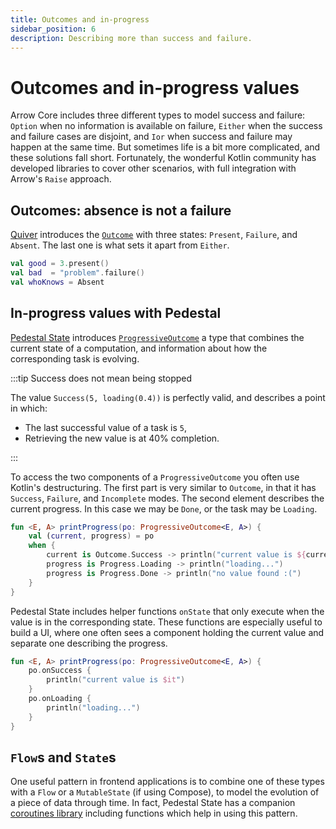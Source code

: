 ```yaml
---
title: Outcomes and in-progress
sidebar_position: 6
description: Describing more than success and failure.
---
```


# Outcomes and in-progress values

Arrow Core includes three different types to model success and failure:
`Option` when no information is available on failure,
`Either` when the success and failure cases are disjoint,
and `Ior` when success and failure may happen at the same time.
But sometimes life is a bit more complicated, and these solutions fall short.
Fortunately, the wonderful Kotlin community has developed libraries
to cover other scenarios, with full integration with Arrow's `Raise` approach.

## Outcomes: absence is not a failure

[Quiver](https://block.github.io/quiver/) introduces the
[`Outcome`](https://block.github.io/quiver/-quiver%20-library/app.cash.quiver/index.html)
with three states: `Present`, `Failure`, and `Absent`. The last one is what
sets it apart from `Either`.

<!--- TEST_NAME OutcomeTest -->

<!--- INCLUDE
import app.cash.quiver.*
import app.cash.quiver.raise.*
-->

```kotlin
val good = 3.present()
val bad  = "problem".failure()
val whoKnows = Absent
```
<!--- KNIT example-outcome-01.kt -->

## In-progress values with Pedestal

[Pedestal State](https://opensavvy.gitlab.io/groundwork/pedestal/api-docs/state/index.html)
introduces [`ProgressiveOutcome`](https://opensavvy.gitlab.io/groundwork/pedestal/api-docs/state/opensavvy.state.progressive/-progressive-outcome/index.html)
a type that combines the current state of a computation, and information
about how the corresponding task is evolving.

:::tip Success does not mean being stopped

The value `Success(5, loading(0.4))` is perfectly valid,
and describes a point in which:

- The last successful value of a task is `5`,
- Retrieving the new value is at 40% completion.

:::

<!--- INCLUDE
import opensavvy.progress.*
import opensavvy.state.outcome.*
import opensavvy.state.progressive.*
-->

To access the two components of a `ProgressiveOutcome` you often
use Kotlin's destructuring.
The first part is very similar to `Outcome`, in that it has `Success`,
`Failure`, and `Incomplete` modes.
The second element describes the current progress. In this case we may
be `Done`, or the task may be `Loading`.

```kotlin
fun <E, A> printProgress(po: ProgressiveOutcome<E, A>) {
    val (current, progress) = po
    when {
        current is Outcome.Success -> println("current value is ${current.value}!")
        progress is Progress.Loading -> println("loading...")
        progress is Progress.Done -> println("no value found :(")
    }
}
```
<!--- KNIT example-outcome-02.kt -->

<!--- INCLUDE
import opensavvy.progress.*
import opensavvy.state.outcome.*
import opensavvy.state.progressive.*
-->

Pedestal State includes helper functions `onState` that only execute when the 
value is in the corresponding state. These functions are especially useful
to build a UI, where one often sees a component holding the current value
and separate one describing the progress.

```kotlin
fun <E, A> printProgress(po: ProgressiveOutcome<E, A>) {
    po.onSuccess {
        println("current value is $it")
    }
    po.onLoading {
        println("loading...")
    }
}
```
<!--- KNIT example-outcome-03.kt -->

## `Flow`s and `State`s

One useful pattern in frontend applications is to combine one of these
types with a `Flow` or a `MutableState` (if using Compose), to model the
evolution of a piece of data through time. In fact, Pedestal State has
a companion [coroutines library](https://opensavvy.gitlab.io/groundwork/pedestal/api-docs/state-coroutines/index.html)
including functions which help in using this pattern.
